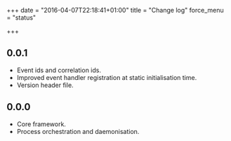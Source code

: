+++
date = "2016-04-07T22:18:41+01:00"
title = "Change log"
force_menu = "status"

+++

0.0.1
-----
- Event ids and correlation ids.
- Improved event handler registration at static initialisation time.
- Version header file.

0.0.0
-----
- Core framework.
- Process orchestration and daemonisation.
